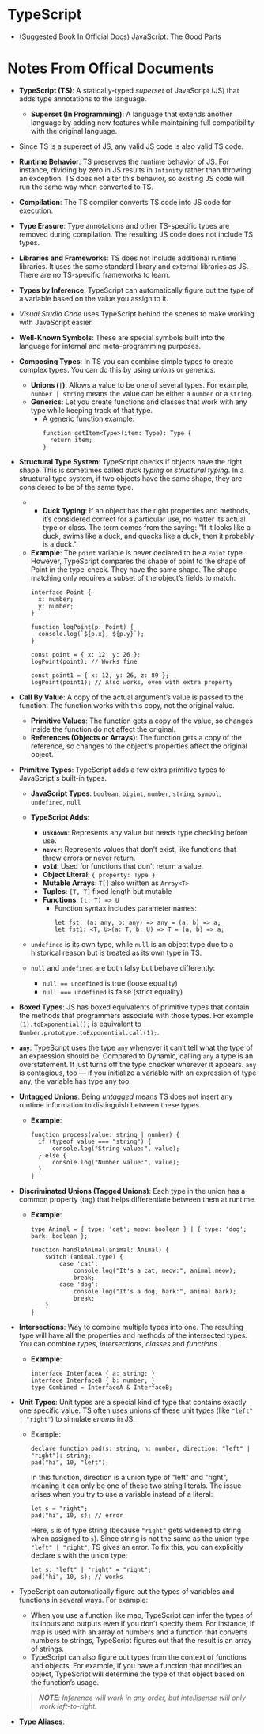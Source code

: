 # TypeScript
+ (Suggested Book In Official Docs) JavaScript: The Good Parts

# Notes From Offical Documents
+ **TypeScript (TS)**: A statically-typed *superset* of JavaScript (JS) that adds type annotations to the language.
  - **Superset (In Programming)**: A language that extends another language by adding new features while maintaining full compatibility with the original language.
+ Since TS is a superset of JS, any valid JS code is also valid TS code.

+ **Runtime Behavior**: TS preserves the runtime behavior of JS. For instance, dividing by zero in JS results in `Infinity` rather than throwing an exception. TS does not alter this behavior, so existing JS code will run the same way when converted to TS.
+ **Compilation**: The TS compiler converts TS code into JS code for execution.
+ **Type Erasure**: Type annotations and other TS-specific types are removed during compilation. The resulting JS code does not include TS types.
+ **Libraries and Frameworks**: TS does not include additional runtime libraries. It uses the same standard library and external libraries as JS. There are no TS-specific frameworks to learn.

<!-- TS for JS Programmers -->
+ **Types by Inference**: TypeScript can automatically figure out the type of a variable based on the value you assign to it.
+ *Visual Studio Code* uses TypeScript behind the scenes to make working with JavaScript easier.
+ **Well-Known Symbols**: These are special symbols built into the language for internal and meta-programming purposes.
+ **Composing Types**: In TS you can combine simple types to create complex types. You can do this by using *unions* or *generics*.
  - **Unions (`|`)**: Allows a value to be one of several types. For example, `number | string` means the value can be either a `number` or a `string`.
  - **Generics**: Let you create functions and classes that work with any type while keeping track of that type.
    + A generic function example:
      ```
      function getItem<Type>(item: Type): Type {
        return item;
      }
      ```

+ **Structural Type System**: TypeScript checks if objects have the right shape. This is sometimes called *duck typing* or *structural typing*. In a structural type system, if two objects have the same shape, they are considered to be of the same type.
  - + **Duck Typing**: If an object has the right properties and methods, it’s considered correct for a particular use, no matter its actual type or class. The term comes from the saying: "If it looks like a duck, swims like a duck, and quacks like a duck, then it probably is a duck.".
  - **Example**: The `point` variable is never declared to be a `Point` type. However, TypeScript compares the shape of point to the shape of Point in the type-check. They have the same shape. The shape-matching only requires a subset of the object’s fields to match.
    ```
    interface Point {
      x: number;
      y: number;
    }

    function logPoint(p: Point) {
      console.log(`${p.x}, ${p.y}`);
    }

    const point = { x: 12, y: 26 };
    logPoint(point); // Works fine

    const point1 = { x: 12, y: 26, z: 89 };
    logPoint(point1); // Also works, even with extra property
    ```

<!-- TS For Functional Programmers -->
+ **Call By Value**: A copy of the actual argument’s value is passed to the function. The function works with this copy, not the original value.
  - **Primitive Values**: The function gets a copy of the value, so changes inside the function do not affect the original.
  - **References (Objects or Arrays)**: The function gets a copy of the reference, so changes to the object's properties affect the original object.

+ **Primitive Types**: TypeScript adds a few extra primitive types to JavaScript's built-in types.
  - **JavaScript Types**: `boolean`, `bigint`, `number`, `string`, `symbol`, `undefined`, `null`
  - **TypeScript Adds**:
    + **`unknown`**: Represents any value but needs type checking before use.
    + **`never`**: Represents values that don’t exist, like functions that throw errors or never return.
    + **`void`**: Used for functions that don’t return a value.
    + **Object Literal**: `{ property: Type }`
    + **Mutable Arrays**: `T[]` also written as `Array<T>`
    + **Tuples**: `[T, T]` fixed length but mutable
    + **Functions**: `(t: T) => U`
      - Function syntax includes parameter names:
        ```
        let fst: (a: any, b: any) => any = (a, b) => a;
        let fst1: <T, U>(a: T, b: U) => T = (a, b) => a;
        ```
    
  - `undefined` is its own type, while `null` is an object type due to a historical reason but is treated as its own type in TS.
  - `null` and `undefined` are both falsy but behave differently:
    + `null == undefined` is true (loose equality)
    + `null === undefined` is false (strict equality)

+ **Boxed Types**: JS has boxed equivalents of primitive types that contain the methods that programmers associate with those types. For example `(1).toExponential();` is equivalent to `Number.prototype.toExponential.call(1);`.

+ **`any`**: TypeScript uses the type `any` whenever it can’t tell what the type of an expression should be. Compared to Dynamic, calling `any` a type is an overstatement. It just turns off the type checker wherever it appears. `any` is contagious, too — if you initialize a variable with an expression of type any, the variable has type any too.

+ **Untagged Unions**: Being *untagged* means TS does not insert any runtime information to distinguish between these types.
  - **Example**:
    ```
    function process(value: string | number) {
      if (typeof value === "string") {
          console.log("String value:", value);
      } else {
          console.log("Number value:", value);
      }
    }
    ```
+ **Discriminated Unions (Tagged Unions)**: Each type in the union has a common property (tag) that helps differentiate between them at runtime.
  - **Example**:
    ```
    type Animal = { type: 'cat'; meow: boolean } | { type: 'dog'; bark: boolean };

    function handleAnimal(animal: Animal) {
        switch (animal.type) {
            case 'cat':
                console.log("It's a cat, meow:", animal.meow);
                break;
            case 'dog':
                console.log("It's a dog, bark:", animal.bark);
                break;
        }
    }
    ```

+ **Intersections**: Way to combine multiple types into one. The resulting type will have all the properties and methods of the intersected types. You can combine *types*, *intersections*, *classes* and *functions*.
  - **Example**:
    ```
    interface InterfaceA { a: string; }
    interface InterfaceB { b: number; }
    type Combined = InterfaceA & InterfaceB;
    ```

+ **Unit Types**: Unit types are a special kind of type that contains exactly one specific value. TS often uses unions of these unit types (like `"left" | "right"`) to simulate *enums* in JS.
  - Example:
    ```
    declare function pad(s: string, n: number, direction: "left" | "right"): string;
    pad("hi", 10, "left");
    ```
    In this function, direction is a union type of "left" and "right", meaning it can only be one of these two string literals. The issue arises when you try to use a variable instead of a literal:
    ```
    let s = "right";
    pad("hi", 10, s); // error
    ```
    Here, `s` is of type string (because `"right"` gets widened to string when assigned to `s`). Since string is not the same as the union type `"left" | "right"`, TS gives an error. To fix this, you can explicitly declare s with the union type:
    ```
    let s: "left" | "right" = "right";
    pad("hi", 10, s); // works
    ```

+ TypeScript can automatically figure out the types of variables and functions in several ways. For example:
  - When you use a function like map, TypeScript can infer the types of its inputs and outputs even if you don’t specify them. For instance, if map is used with an array of numbers and a function that converts numbers to strings, TypeScript figures out that the result is an array of strings.
  - TypeScript can also figure out types from the context of functions and objects. For example, if you have a function that modifies an object, TypeScript will determine the type of that object based on the function’s usage.

  > ***NOTE**: Inference will work in any order, but intellisense will only work left-to-right.*

+ **Type Aliases**:
